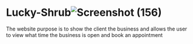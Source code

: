 # Lucky-Shrub![Screenshot (156)](https://github.com/Chewy8234/Lucky-Shrub/assets/72936062/6b6f6530-4fc3-4268-b614-12c268957221)
The website purpose is to show the client the business and allows the user to view what time the business is open and book an appointment
